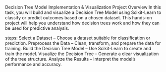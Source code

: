 Decision Tree Model Implementation & Visualization
Project Overview
In this task, you will build and visualize a Decision Tree Model using Scikit-Learn to classify or predict outcomes based on a chosen dataset. This hands-on project will help you understand how decision trees work and how they can be used for predictive analysis.

steps:
Select a Dataset – Choose a dataset suitable for classification or prediction.
Preprocess the Data – Clean, transform, and prepare the data for training.
Build the Decision Tree Model – Use Scikit-Learn to create and train the model.
Visualize the Decision Tree – Generate a clear visualization of the tree structure.
Analyze the Results – Interpret the model’s performance and accuracy.
